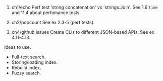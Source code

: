 1. ch1/echo
Perf test 'string concatenation' vs 'strings.Join'. See 1.6 `time` and 11.4 about perfomance tests.

2. ch2/popcount
See ex 2.3-5 (perf tests).

3. ch4/github,issues
Create CLIs to different JSON-based APIs.
See ex 4.11-4.13.

Ideas to use.
* Full-text search.
* Storing/loading index.
* Rebuild index.
* Fuzzy search.